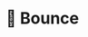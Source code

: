 # 🌌 Bounce

<!-- return message and add to array or map over sockets to add it -->
<!-- add otherUserId to type -->
<!-- delete bug where you can see for a ms previous messages in new group -->
